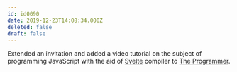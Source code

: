 ```yaml
---
id: id0090
date: 2019-12-23T14:08:34.000Z
deleted: false
draft: false
---
```


Extended an invitation and added a video tutorial on the subject of programming JavaScript with the aid of [Svelte][1] compiler to [The Programmer][2].

[1]: https://svelte.dev/
[2]: the-programmer.html